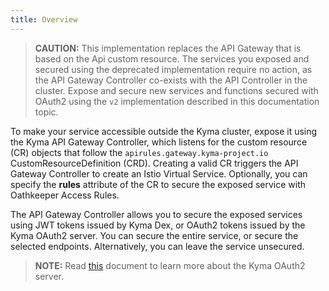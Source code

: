 ```yaml
---
title: Overview
---
```

<!-- TEST UPDATE -->

>**CAUTION:** This implementation replaces the API Gateway that is based on the Api custom resource. The services you exposed and secured using the deprecated implementation require no action, as the API Gateway Controller co-exists with the API Controller in the cluster. Expose and secure new services and functions secured with OAuth2 using the `v2` implementation described in this documentation topic.

To make your service accessible outside the Kyma cluster, expose it using the Kyma API Gateway Controller, which listens for the custom resource (CR) objects that follow the `apirules.gateway.kyma-project.io` CustomResourceDefinition (CRD). Creating a valid CR triggers the API Gateway Controller to create an Istio Virtual Service. Optionally, you can specify the **rules** attribute of the CR to secure the exposed service with Oathkeeper Access Rules.

The API Gateway Controller allows you to secure the exposed services using JWT tokens issued by Kyma Dex, or OAuth2 tokens issued by the Kyma OAuth2 server. You can secure the entire service, or secure the selected endpoints. Alternatively, you can leave the service unsecured.

>**NOTE:** Read [this](/components/security/#details-o-auth2-and-open-id-connect-server) document to learn more about the Kyma OAuth2 server.
